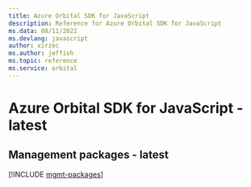 ```yaml
---
title: Azure Orbital SDK for JavaScript
description: Reference for Azure Orbital SDK for JavaScript
ms.data: 08/11/2022
ms.devlang: javascript
author: xirzec
ms.author: jeffish
ms.topic: reference
ms.service: orbital
---
```

# Azure Orbital SDK for JavaScript - latest

## Management packages - latest
[!INCLUDE [mgmt-packages](orbital-mgmt-index.md)]